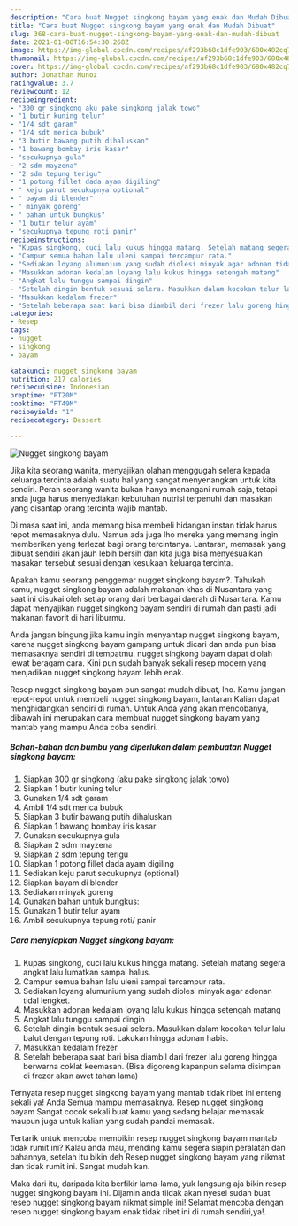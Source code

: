 ```yaml
---
description: "Cara buat Nugget singkong bayam yang enak dan Mudah Dibuat"
title: "Cara buat Nugget singkong bayam yang enak dan Mudah Dibuat"
slug: 368-cara-buat-nugget-singkong-bayam-yang-enak-dan-mudah-dibuat
date: 2021-01-08T16:54:30.268Z
image: https://img-global.cpcdn.com/recipes/af293b68c1dfe903/680x482cq70/nugget-singkong-bayam-foto-resep-utama.jpg
thumbnail: https://img-global.cpcdn.com/recipes/af293b68c1dfe903/680x482cq70/nugget-singkong-bayam-foto-resep-utama.jpg
cover: https://img-global.cpcdn.com/recipes/af293b68c1dfe903/680x482cq70/nugget-singkong-bayam-foto-resep-utama.jpg
author: Jonathan Munoz
ratingvalue: 3.7
reviewcount: 12
recipeingredient:
- "300 gr singkong aku pake singkong jalak towo"
- "1 butir kuning telur"
- "1/4 sdt garam"
- "1/4 sdt merica bubuk"
- "3 butir bawang putih dihaluskan"
- "1 bawang bombay iris kasar"
- "secukupnya gula"
- "2 sdm mayzena"
- "2 sdm tepung terigu"
- "1 potong fillet dada ayam digiling"
- " keju parut secukupnya optional"
- " bayam di blender"
- " minyak goreng"
- " bahan untuk bungkus"
- "1 butir telur ayam"
- "secukupnya tepung roti panir"
recipeinstructions:
- "Kupas singkong, cuci lalu kukus hingga matang. Setelah matang segera angkat lalu lumatkan sampai halus."
- "Campur semua bahan lalu uleni sampai tercampur rata."
- "Sediakan loyang alumunium yang sudah diolesi minyak agar adonan tidal lengket."
- "Masukkan adonan kedalam loyang lalu kukus hingga setengah matang"
- "Angkat lalu tunggu sampai dingin"
- "Setelah dingin bentuk sesuai selera. Masukkan dalam kocokan telur lalu balut dengan tepung roti. Lakukan hingga adonan habis."
- "Masukkan kedalam frezer"
- "Setelah beberapa saat bari bisa diambil dari frezer lalu goreng hingga berwarna coklat keemasan. (Bisa digoreng kapanpun selama disimpan di frezer akan awet tahan lama)"
categories:
- Resep
tags:
- nugget
- singkong
- bayam

katakunci: nugget singkong bayam 
nutrition: 217 calories
recipecuisine: Indonesian
preptime: "PT20M"
cooktime: "PT49M"
recipeyield: "1"
recipecategory: Dessert

---
```



![Nugget singkong bayam](https://img-global.cpcdn.com/recipes/af293b68c1dfe903/680x482cq70/nugget-singkong-bayam-foto-resep-utama.jpg)

Jika kita seorang wanita, menyajikan olahan menggugah selera kepada keluarga tercinta adalah suatu hal yang sangat menyenangkan untuk kita sendiri. Peran seorang  wanita bukan hanya menangani rumah saja, tetapi anda juga harus menyediakan kebutuhan nutrisi terpenuhi dan masakan yang disantap orang tercinta wajib mantab.

Di masa  saat ini, anda memang bisa membeli hidangan instan tidak harus repot memasaknya dulu. Namun ada juga lho mereka yang memang ingin memberikan yang terlezat bagi orang tercintanya. Lantaran, memasak yang dibuat sendiri akan jauh lebih bersih dan kita juga bisa menyesuaikan masakan tersebut sesuai dengan kesukaan keluarga tercinta. 



Apakah kamu seorang penggemar nugget singkong bayam?. Tahukah kamu, nugget singkong bayam adalah makanan khas di Nusantara yang saat ini disukai oleh setiap orang dari berbagai daerah di Nusantara. Kamu dapat menyajikan nugget singkong bayam sendiri di rumah dan pasti jadi makanan favorit di hari liburmu.

Anda jangan bingung jika kamu ingin menyantap nugget singkong bayam, karena nugget singkong bayam gampang untuk dicari dan anda pun bisa memasaknya sendiri di tempatmu. nugget singkong bayam dapat diolah lewat beragam cara. Kini pun sudah banyak sekali resep modern yang menjadikan nugget singkong bayam lebih enak.

Resep nugget singkong bayam pun sangat mudah dibuat, lho. Kamu jangan repot-repot untuk membeli nugget singkong bayam, lantaran Kalian dapat menghidangkan sendiri di rumah. Untuk Anda yang akan mencobanya, dibawah ini merupakan cara membuat nugget singkong bayam yang mantab yang mampu Anda coba sendiri.

<!--inarticleads1-->

##### Bahan-bahan dan bumbu yang diperlukan dalam pembuatan Nugget singkong bayam:

1. Siapkan 300 gr singkong (aku pake singkong jalak towo)
1. Siapkan 1 butir kuning telur
1. Gunakan 1/4 sdt garam
1. Ambil 1/4 sdt merica bubuk
1. Siapkan 3 butir bawang putih dihaluskan
1. Siapkan 1 bawang bombay iris kasar
1. Gunakan secukupnya gula
1. Siapkan 2 sdm mayzena
1. Siapkan 2 sdm tepung terigu
1. Siapkan 1 potong fillet dada ayam digiling
1. Sediakan  keju parut secukupnya (optional)
1. Siapkan  bayam di blender
1. Sediakan  minyak goreng
1. Gunakan  bahan untuk bungkus:
1. Gunakan 1 butir telur ayam
1. Ambil secukupnya tepung roti/ panir




<!--inarticleads2-->

##### Cara menyiapkan Nugget singkong bayam:

1. Kupas singkong, cuci lalu kukus hingga matang. Setelah matang segera angkat lalu lumatkan sampai halus.
1. Campur semua bahan lalu uleni sampai tercampur rata.
1. Sediakan loyang alumunium yang sudah diolesi minyak agar adonan tidal lengket.
1. Masukkan adonan kedalam loyang lalu kukus hingga setengah matang
1. Angkat lalu tunggu sampai dingin
1. Setelah dingin bentuk sesuai selera. Masukkan dalam kocokan telur lalu balut dengan tepung roti. Lakukan hingga adonan habis.
1. Masukkan kedalam frezer
1. Setelah beberapa saat bari bisa diambil dari frezer lalu goreng hingga berwarna coklat keemasan. (Bisa digoreng kapanpun selama disimpan di frezer akan awet tahan lama)




Ternyata resep nugget singkong bayam yang mantab tidak ribet ini enteng sekali ya! Anda Semua mampu memasaknya. Resep nugget singkong bayam Sangat cocok sekali buat kamu yang sedang belajar memasak maupun juga untuk kalian yang sudah pandai memasak.

Tertarik untuk mencoba membikin resep nugget singkong bayam mantab tidak rumit ini? Kalau anda mau, mending kamu segera siapin peralatan dan bahannya, setelah itu bikin deh Resep nugget singkong bayam yang nikmat dan tidak rumit ini. Sangat mudah kan. 

Maka dari itu, daripada kita berfikir lama-lama, yuk langsung aja bikin resep nugget singkong bayam ini. Dijamin anda tiidak akan nyesel sudah buat resep nugget singkong bayam nikmat simple ini! Selamat mencoba dengan resep nugget singkong bayam enak tidak ribet ini di rumah sendiri,ya!.

